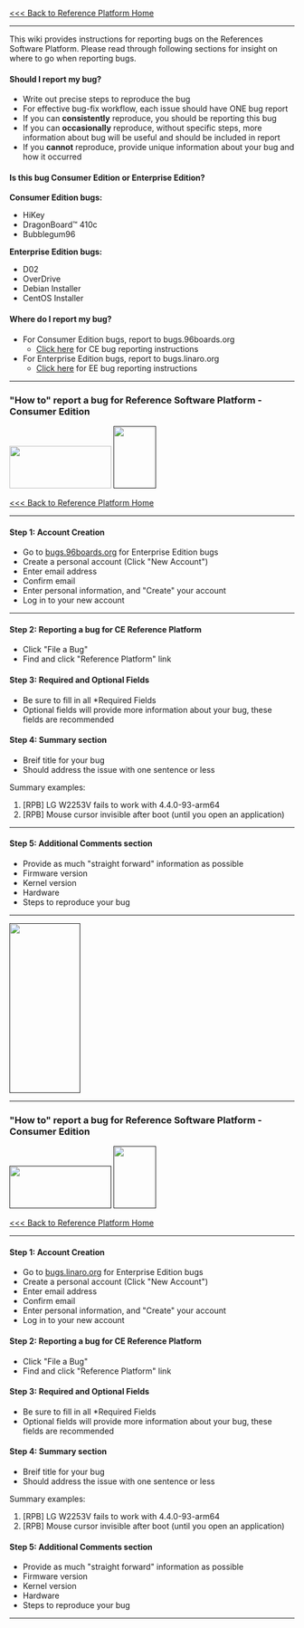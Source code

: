 [<<< Back to Reference Platform Home](https://github.com/96boards/documentation/wiki/Reference-Platform-Home)

***

This wiki provides instructions for reporting bugs on the References Software Platform. Please read through following sections for insight on where to go when reporting bugs.


#### Should I report my bug?

- Write out precise steps to reproduce the bug
- For effective bug-fix workflow, each issue should have ONE bug report
- If you can **consistently** reproduce, you should be reporting this bug
- If you can **occasionally** reproduce, without specific steps, more information about bug will be useful and should be included in report
- If you **cannot** reproduce, provide unique information about your bug and how it occurred

#### Is this bug Consumer Edition or Enterprise Edition?

**Consumer Edition bugs:**

- HiKey
- DragonBoard™ 410c
- Bubblegum96

**Enterprise Edition bugs:**

- D02
- OverDrive
- Debian Installer
- CentOS Installer

#### Where do I report my bug?

- For Consumer Edition bugs, report to bugs.96boards.org
   - [Click here](https://github.com/96boards/documentation/wiki/Reference-Platform-bugs#how-to-report-a-bug-for-reference-software-platform---consumer-edition-1) for CE bug reporting instructions
- For Enterprise Edition bugs, report to bugs.linaro.org
   - [Click here]() for EE bug reporting instructions


***

### "How to" report a bug for Reference Software Platform - Consumer Edition

<a href="https://www.96boards.org/products/ce/" target="_blank"><img src="http://i.imgur.com/QEilCHZ.png" data-canonical-src="http://i.imgur.com/QEilCHZ.png" width="180" height="75" /></a>
<a href="" target="_blank"><img src="http://i.imgur.com/qPhRqX1.png" data-canonical-src="http://i.imgur.com/qPhRqX1.png" width="75" height="110" /></a>

[<<< Back to Reference Platform Home](https://github.com/96boards/documentation/wiki/Reference-Platform-Home)

***

#### Step 1: Account Creation

- Go to <a href="bugs.96boards.org" target="_blank">bugs.96boards.org</a> for Enterprise Edition bugs
- Create a personal account (Click "New Account")
- Enter email address
- Confirm email
- Enter personal information, and "Create" your account
- Log in to your new account

***

#### Step 2: Reporting a bug for CE Reference Platform

- Click "File a Bug"
- Find and click "Reference Platform" link

#### Step 3: Required and Optional Fields

- Be sure to fill in all *Required Fields
- Optional fields will provide more information about your bug, these fields are recommended

#### Step 4: Summary section

- Breif title for your bug
- Should address the issue with one sentence or less

Summary examples:

1. [RPB] LG W2253V fails to work with 4.4.0-93-arm64
2. [RPB] Mouse cursor invisible after boot (until you open an application)
***
#### Step 5: Additional Comments section

- Provide as much "straight forward" information as possible
- Firmware version
- Kernel version
- Hardware
- Steps to reproduce your bug

***

[<img src="http://i.imgur.com/znkTVHx.png" data-canonical-src="http://i.imgur.com/znkTVHx.png" width="125" height="300" />]()

***
### "How to" report a bug for Reference Software Platform - Consumer Edition


<a href="" target="_blank"><img src="http://i.imgur.com/DLgo1qU.png" data-canonical-src="http://i.imgur.com/DLgo1qU.png" width="180" height="75" /></a>
<a href="" target="_blank"><img src="http://i.imgur.com/qPhRqX1.png" data-canonical-src="http://i.imgur.com/qPhRqX1.png" width="75" height="110" /></a>

[<<< Back to Reference Platform Home](https://github.com/96boards/documentation/wiki/Reference-Platform-Home)

***

#### Step 1: Account Creation

- Go to <a href="bugs.linaro.org" target="_blank">bugs.linaro.org</a> for Enterprise Edition bugs
- Create a personal account (Click "New Account")
- Enter email address
- Confirm email
- Enter personal information, and "Create" your account
- Log in to your new account

#### Step 2: Reporting a bug for CE Reference Platform

- Click "File a Bug"
- Find and click "Reference Platform" link

#### Step 3: Required and Optional Fields

- Be sure to fill in all *Required Fields
- Optional fields will provide more information about your bug, these fields are recommended

#### Step 4: Summary section

- Breif title for your bug
- Should address the issue with one sentence or less

Summary examples:

1. [RPB] LG W2253V fails to work with 4.4.0-93-arm64
2. [RPB] Mouse cursor invisible after boot (until you open an application)

#### Step 5: Additional Comments section

- Provide as much "straight forward" information as possible
- Firmware version
- Kernel version
- Hardware
- Steps to reproduce your bug


***